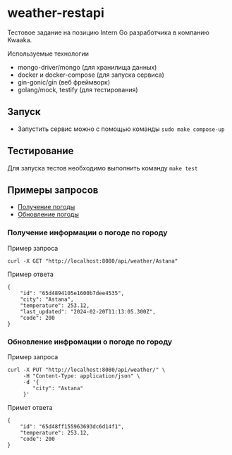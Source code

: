 # weather-restapi

Тестовое задание на позицию Intern Go разработчика в компанию Kwaaka.


Используемые технологии

- mongo-driver/mongo (для хранилища данных)
- docker и docker-compose (для запуска сервиса)
- gin-gonic/gin (веб фреймворк)
- golang/mock, testify (для тестирования)

## Запуск

- Запустить сервис можно с помощью команды `sudo make compose-up`



## Тестирование

Для запуска тестов необходимо выполнить команду `make test`


## Примеры запросов

- [Получение погоды](#get-weather)
- [Обновление погоды](#update-weather)


### Получение информации о погоде по городу <a name="get-weather"></a>

Пример запроса

```
curl -X GET "http://localhost:8080/api/weather/Astana"

```

Пример ответа

```
{
    "id": "65d4894105e1600b7dee4535",
    "city": "Astana",
    "temperature": 253.12,
    "last_updated": "2024-02-20T11:13:05.300Z",
    "code": 200
}

```


### Обновление инфромации о погоде по городу <a name="update-weather"></a>

Пример запроса

```
curl -X PUT "http://localhost:8080/api/weather/" \
     -H "Content-Type: application/json" \
     -d '{
        "city": "Astana"
     }'

```

Примет ответа

```
{
    "id": "65d48ff155963693dc6d14f1",
    "temperature": 253.12,
    "code": 200
}
```
